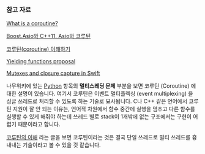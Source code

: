 ### 참고 자료 

[What is a coroutine?](http://stackoverflow.com/questions/553704/what-is-a-coroutine)

[Boost.Asio와 C++11. Asio와 코루틴](http://jacking.tistory.com/m/1218)

[코루틴(coroutine) 이해하기](https://gamecodingschool.org/2015/05/16/코루틴coroutine-이해하기/)

[Yielding functions proposal](https://forums.developer.apple.com/thread/18087)

[Mutexes and closure capture in Swift](https://www.cocoawithlove.com/blog/2016/06/02/threads-and-mutexes.html)

나무위키에 있는 [Python](https://namu.wiki/w/Python#rfn-36) 항목의 **멀티스레딩 문제** 부분을 보면 코루틴 (Coroutine) 에 대한 설명이 있습니다. 여기서 코루틴은 이벤트 멀티플렉싱 (event multiplexing) 을 싱글 쓰레드로 처리할 수 있도록 하는 기술로 묘사됩니다. C나 C++ 같은 언어에서 코루틴 지원이 잘 안 되는 이유는, 언어적 차원에서 함수 중간에 실행을 멈추고 다른 함수를 실행할 수 있게 해줘야 하는데 쓰레드 별로 stack이 1개밖에 없는 구조에서는 구현이 어렵기 때문이라고 합니다.

[코루틴의 이해](http://teddy.tistory.com/entry/코루틴의-이해) 라는 글을 보면 코루틴이라는 것은 결국 단일 쓰레드로 멀티 쓰레드를 흉내내는 기술이라고 볼 수 있을 것 같습니다. 